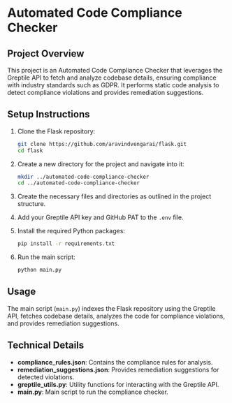 # Automated Code Compliance Checker

## Project Overview
This project is an Automated Code Compliance Checker that leverages the Greptile API to fetch and analyze codebase details, ensuring compliance with industry standards such as GDPR. It performs static code analysis to detect compliance violations and provides remediation suggestions.

## Setup Instructions
1. Clone the Flask repository:
    ```bash
    git clone https://github.com/aravindvengarai/flask.git
    cd flask
    ```

2. Create a new directory for the project and navigate into it:
    ```bash
    mkdir ../automated-code-compliance-checker
    cd ../automated-code-compliance-checker
    ```

3. Create the necessary files and directories as outlined in the project structure.

4. Add your Greptile API key and GitHub PAT to the `.env` file.

5. Install the required Python packages:
    ```bash
    pip install -r requirements.txt
    ```

6. Run the main script:
    ```bash
    python main.py
    ```

## Usage
The main script (`main.py`) indexes the Flask repository using the Greptile API, fetches codebase details, analyzes the code for compliance violations, and provides remediation suggestions.

## Technical Details
- **compliance_rules.json**: Contains the compliance rules for analysis.
- **remediation_suggestions.json**: Provides remediation suggestions for detected violations.
- **greptile_utils.py**: Utility functions for interacting with the Greptile API.
- **main.py**: Main script to run the compliance checker.

